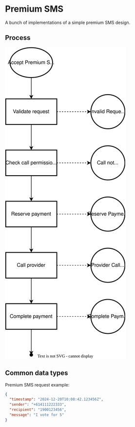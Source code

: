 # Premium SMS

A bunch of implementations of a simple premium SMS design.

## Process

![Premium SMS process](imgs/premium-sms-process.svg)

## Common data types

Premium SMS request example:

```json
{
  "timestamp": "2024-12-20T10:08:42.123456Z",
  "sender": "+614111222333",
  "recipient": "1900123456",
  "message": "I vote for 5"
}
```

